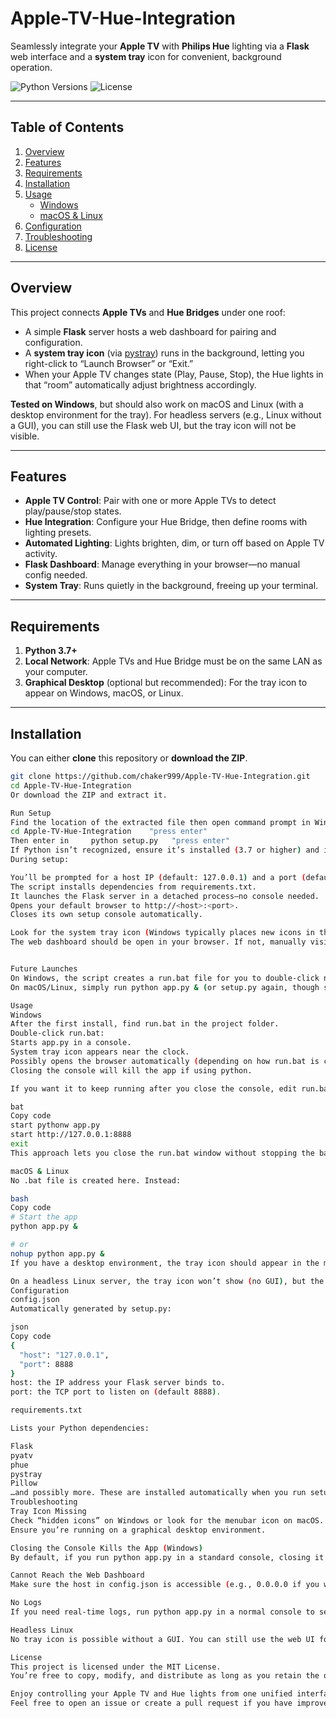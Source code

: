 # Apple-TV-Hue-Integration

Seamlessly integrate your **Apple TV** with **Philips Hue** lighting via a **Flask** web interface and a **system tray** icon for convenient, background operation.

![Python Versions](https://img.shields.io/badge/Python-3.7%2B-blue.svg)
![License](https://img.shields.io/badge/License-MIT-brightgreen.svg)

---

## Table of Contents
1. [Overview](#overview)
2. [Features](#features)
3. [Requirements](#requirements)
4. [Installation](#installation)
5. [Usage](#usage)
   - [Windows](#windows)
   - [macOS & Linux](#macos--linux)
6. [Configuration](#configuration)
7. [Troubleshooting](#troubleshooting)
8. [License](#license)

---

## Overview

This project connects **Apple TVs** and **Hue Bridges** under one roof:
- A simple **Flask** server hosts a web dashboard for pairing and configuration.
- A **system tray icon** (via [pystray](https://pypi.org/project/pystray/)) runs in the background, letting you right-click to “Launch Browser” or “Exit.”
- When your Apple TV changes state (Play, Pause, Stop), the Hue lights in that “room” automatically adjust brightness accordingly.

**Tested on Windows**, but should also work on macOS and Linux (with a desktop environment for the tray). For headless servers (e.g., Linux without a GUI), you can still use the Flask web UI, but the tray icon will not be visible.

---

## Features

- **Apple TV Control**: Pair with one or more Apple TVs to detect play/pause/stop states.
- **Hue Integration**: Configure your Hue Bridge, then define rooms with lighting presets.
- **Automated Lighting**: Lights brighten, dim, or turn off based on Apple TV activity.
- **Flask Dashboard**: Manage everything in your browser—no manual config needed.
- **System Tray**: Runs quietly in the background, freeing up your terminal.

---

## Requirements

1. **Python 3.7+**  
2. **Local Network**: Apple TVs and Hue Bridge must be on the same LAN as your computer.
3. **Graphical Desktop** (optional but recommended): For the tray icon to appear on Windows, macOS, or Linux.

---

## Installation

You can either **clone** this repository or **download the ZIP**.

```bash
git clone https://github.com/chaker999/Apple-TV-Hue-Integration.git
cd Apple-TV-Hue-Integration
Or download the ZIP and extract it.

Run Setup
Find the location of the extracted file then open command prompt in Windows.
cd Apple-TV-Hue-Integration    "press enter"
Then enter in     python setup.py   "press enter"
If Python isn’t recognized, ensure it’s installed (3.7 or higher) and in your PATH.
During setup:

You’ll be prompted for a host IP (default: 127.0.0.1) and a port (default: 8888).
The script installs dependencies from requirements.txt.
It launches the Flask server in a detached process—no console needed.
Opens your default browser to http://<host>:<port>.
Closes its own setup console automatically.

Look for the system tray icon (Windows typically places new icons in the “hidden icons” area).
The web dashboard should be open in your browser. If not, manually visit http://<host>:<port>.


Future Launches
On Windows, the script creates a run.bat file for you to double-click next time.
On macOS/Linux, simply run python app.py & (or setup.py again, though setup is only needed once).

Usage
Windows
After the first install, find run.bat in the project folder.
Double-click run.bat:
Starts app.py in a console.
System tray icon appears near the clock.
Possibly opens the browser automatically (depending on how run.bat is configured).
Closing the console will kill the app if using python.

If you want it to keep running after you close the console, edit run.bat to use pythonw app.py or:

bat
Copy code
start pythonw app.py
start http://127.0.0.1:8888
exit
This approach lets you close the run.bat window without stopping the background process.

macOS & Linux
No .bat file is created here. Instead:

bash
Copy code
# Start the app
python app.py &

# or
nohup python app.py &
If you have a desktop environment, the tray icon should appear in the menubar (macOS) or system tray (e.g., GNOME/KDE on Linux).

On a headless Linux server, the tray icon won’t show (no GUI), but the Flask server still runs. Access it in your browser from any machine that can reach the server’s IP.
Configuration
config.json
Automatically generated by setup.py:

json
Copy code
{
  "host": "127.0.0.1",
  "port": 8888
}
host: the IP address your Flask server binds to.
port: the TCP port to listen on (default 8888).

requirements.txt

Lists your Python dependencies:

Flask
pyatv
phue
pystray
Pillow
…and possibly more. These are installed automatically when you run setup.py.
Troubleshooting
Tray Icon Missing
Check “hidden icons” on Windows or look for the menubar icon on macOS.
Ensure you’re running on a graphical desktop environment.

Closing the Console Kills the App (Windows)
By default, if you run python app.py in a standard console, closing it ends the process. Use pythonw.exe or DETACHED_PROCESS flags to keep it running after the console closes. The run.bat approach can be modified to start pythonw app.py.

Cannot Reach the Web Dashboard
Make sure the host in config.json is accessible (e.g., 0.0.0.0 if you want to connect from other devices). Disable or configure your firewall if needed.

No Logs
If you need real-time logs, run python app.py in a normal console to see output. For a background process, consider redirecting output to a file (e.g., nohup python app.py > app.log 2>&1 &).

Headless Linux
No tray icon is possible without a GUI. You can still use the web UI for all interactions.

License
This project is licensed under the MIT License.
You’re free to copy, modify, and distribute as long as you retain the original license text.

Enjoy controlling your Apple TV and Hue lights from one unified interface!
Feel free to open an issue or create a pull request if you have improvements or run into any problems.

